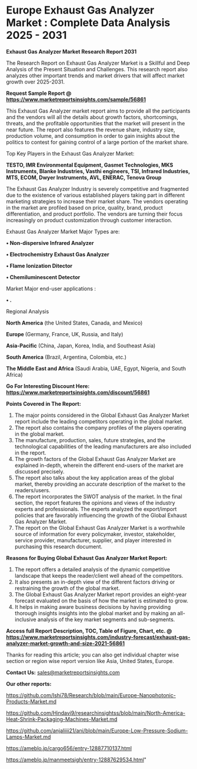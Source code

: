 # Europe Exhaust Gas Analyzer Market : Complete Data Analysis 2025 - 2031

<strong>Exhaust Gas Analyzer Market Research Report 2031</strong>

The Research Report on Exhaust Gas Analyzer Market is a Skillful and Deep Analysis of the Present Situation and Challenges. This research report also analyzes other important trends and market drivers that will affect market growth over 2025-2031.

<strong>Request Sample Report @ <a href=https://www.marketreportsinsights.com/sample/56861>https://www.marketreportsinsights.com/sample/56861</a></strong>

This Exhaust Gas Analyzer market report aims to provide all the participants and the vendors will all the details about growth factors, shortcomings, threats, and the profitable opportunities that the market will present in the near future. The report also features the revenue share, industry size, production volume, and consumption in order to gain insights about the politics to contest for gaining control of a large portion of the market share.

Top Key Players in the Exhaust Gas Analyzer Market:

<strong>TESTO, IMR Environmental Equipment, Gasmet Technologies, MKS Instruments, Blanke Industries, Vasthi engineers, TSI, Infrared Industries, MTS, ECOM, Dwyer Instruments, AVL, ENERAC, Tenova Group</strong>

The Exhaust Gas Analyzer Industry is severely competitive and fragmented due to the existence of various established players taking part in different marketing strategies to increase their market share. The vendors operating in the market are profiled based on price, quality, brand, product differentiation, and product portfolio. The vendors are turning their focus increasingly on product customization through customer interaction.

Exhaust Gas Analyzer Market Major Types are:

<strong>• Non-dispersive Infrared Analyzer

• Electrochemistry Exhaust Gas Analyzer

• Flame Ionization Ditector

• Chemiluminescent Detector</strong>

Market Major end-user applications :

<strong>• .</strong>

Regional Analysis

</u><strong><b>North America</b></strong> (the United States, Canada, and Mexico)

<strong><b>Europe </b></strong>(Germany, France, UK, Russia, and Italy)

<strong><b>Asia-Pacific</b></strong> (China, Japan, Korea, India, and Southeast Asia)

<strong><b>South America</b></strong> (Brazil, Argentina, Colombia, etc.)

<strong><b>The Middle East and Africa</b></strong> (Saudi Arabia, UAE, Egypt, Nigeria, and South Africa)

<strong>Go For Interesting Discount Here: <a href=https://www.marketreportsinsights.com/discount/56861>https://www.marketreportsinsights.com/discount/56861</a></strong>

<strong>Points Covered in The Report:</strong>
<ol>
  <li>The major points considered in the Global Exhaust Gas Analyzer Market report include the leading competitors operating in the global market.</li>
  <li>The report also contains the company profiles of the players operating in the global market.</li>
  <li>The manufacture, production, sales, future strategies, and the technological capabilities of the leading manufacturers are also included in the report.</li>
  <li>The growth factors of the Global Exhaust Gas Analyzer Market are explained in-depth, wherein the different end-users of the market are discussed precisely.</li>
  <li>The report also talks about the key application areas of the global market, thereby providing an accurate description of the market to the readers/users.</li>
  <li>The report incorporates the SWOT analysis of the market. In the final section, the report features the opinions and views of the industry experts and professionals. The experts analyzed the export/import policies that are favorably influencing the growth of the Global Exhaust Gas Analyzer Market.</li>
  <li>The report on the Global Exhaust Gas Analyzer Market is a worthwhile source of information for every policymaker, investor, stakeholder, service provider, manufacturer, supplier, and player interested in purchasing this research document.</li>
</ol>
<strong>Reasons for Buying Global Exhaust Gas Analyzer Market Report:</strong>

<ol>
  <li>The report offers a detailed analysis of the dynamic competitive landscape that keeps the reader/client well ahead of the competitors.</li>
  <li>It also presents an in-depth view of the different factors driving or restraining the growth of the global market.</li>
  <li>The Global Exhaust Gas Analyzer Market report provides an eight-year forecast evaluated on the basis of how the market is estimated to grow.</li>
  <li>It helps in making aware business decisions by having providing thorough insights insights into the global market and by making an all-inclusive analysis of the key market segments and sub-segments.</li>
</ol>
<strong>Access full Report Description, TOC, Table of Figure, Chart, etc. @ <a href=https://www.marketreportsinsights.com/industry-forecast/exhaust-gas-analyzer-market-growth-and-size-2021-56861>https://www.marketreportsinsights.com/industry-forecast/exhaust-gas-analyzer-market-growth-and-size-2021-56861</a></strong>


Thanks for reading this article; you can also get individual chapter wise section or region wise report version like Asia, United States, Europe.

<strong>Contact Us:</strong>
sales@marketreportsinsights.com

<strong>Our other reports:</strong>

<a href=https://github.com/Ishi78/Research/blob/main/Europe-Nanophotonic-Products-Market.md>https://github.com/Ishi78/Research/blob/main/Europe-Nanophotonic-Products-Market.md</a>

<a href=https://github.com/Hindavi9/researchinsightss/blob/main/North-America-Heat-Shrink-Packaging-Machines-Market.md>https://github.com/Hindavi9/researchinsightss/blob/main/North-America-Heat-Shrink-Packaging-Machines-Market.md</a>

<a href=https://github.com/anjaliiii21/ani/blob/main/Europe-Low-Pressure-Sodium-Lamps-Market.md>https://github.com/anjaliiii21/ani/blob/main/Europe-Low-Pressure-Sodium-Lamps-Market.md</a>

<a href=https://ameblo.jp/cargo656/entry-12887710137.html>https://ameblo.jp/cargo656/entry-12887710137.html</a>

<a href=https://ameblo.jp/manmeetsigh/entry-12887629534.html>https://ameblo.jp/manmeetsigh/entry-12887629534.html</a>"
